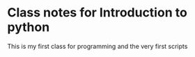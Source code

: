 
# Class notes for Introduction to python

This is my first class for programming and the very first scripts
